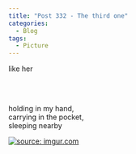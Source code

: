 ```yaml
---
title: "Post 332 - The third one"
categories:
  - Blog
tags:
  - Picture
---
```


like her

<br/>
<br/>

holding in my hand,
<br/>
carrying in the pocket,
<br/>
sleeping nearby 

<a href="https://imgur.com/mVAmsD0"><img src="https://i.imgur.com/mVAmsD0.jpg" title="source: imgur.com" /></a>


<script src="https://utteranc.es/client.js"
        repo="serendipityinlife/serendipityinlife.github.io"
        issue-term="pathname"
        theme="github-light"
        crossorigin="anonymous"
        async>
</script>


